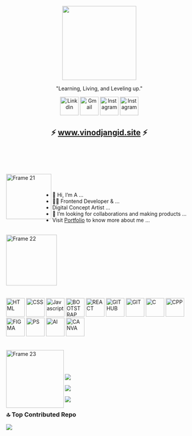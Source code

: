 <p align="center"><img align="center" src="https://github.com/vinodjangid07/vinodjangid07/assets/86096184/80c5f1d3-51b2-4467-9ae8-694c90ed16ae" width="200px"></p>


<p align="center">"Learning, Living, and Leveling up."</p>

<p align="center">
 <a href="https://www.linkedin.com/in/vinod-jangid-b401111a1/" target="_blank"><img src="https://github.com/vinodjangid07/vinodjangid07/assets/86096184/2282dd88-2225-45aa-992a-bec8fde0e788" alt="Linkdin" height="50"></a>
  <a href="mailto:infovinodjangid@gmail.com" target="_blank"><img src="https://github.com/vinodjangid07/vinodjangid07/assets/86096184/cbe4890a-aac0-465c-ba24-33458e9f8881" alt="Gmail" height="50"></a>
 <a href="https://www.instagram.com/its_.me._vinod/" target="_blank"><img src="https://github.com/vinodjangid07/vinodjangid07/assets/86096184/1de75b52-f87e-4394-975f-755b198d3536" alt="Instagram" height="50"></a>
  <a href="https://uiverse.io/profile/vinodjangid07" target="_blank"><img src="https://github.com/vinodjangid07/vinodjangid07/assets/86096184/b07ceafc-8cc1-4e4d-a5b4-e1846c40f0c2" alt="Instagram" height="50"></a>
</p>




<h2 align="center">
  ⚡ <a href="http://vinodjangid.site" target="_blank">www.vinodjangid.site</a> ⚡
  <br><br>
</h2>
<br>
<br>


<a href="https://vinodjangid07.github.io/" align="left"><img align="left" width="122" alt="Frame 21" src="https://github.com/vinodjangid07/vinodjangid07/assets/86096184/fc2c1204-e65d-442c-b3b2-c640474b91d6"></a>
<br><br>
<ul>
  <li>👋 Hi, I’m A ...</li>
  <li>👨‍💻 Frontend Developer & ...</li>
  <li>Digital Concept Artist ...</li>
  <li>💞️ I’m looking for collaborations and making products ...</li>
  <li>Visit  <a href="https://vinodjangid.me/" target="_blank">Portfolio</a> to know more about me ...</li>
</ul>
<br>

<img width="137" alt="Frame 22" src="https://github.com/vinodjangid07/vinodjangid07/assets/86096184/96fc909c-2e49-4d81-8f7e-b46471d60e53">
<br><br><br>

<img src="https://github.com/vinodjangid07/vinodjangid07/assets/86096184/ba7d4b8c-8fcf-43d4-8aaa-81977ca5d252" alt="HTML" height="50" title="HTML">
<img src="https://github.com/vinodjangid07/vinodjangid07/assets/86096184/4e342502-fa63-4699-8f2d-06c5150171b4" alt="CSS" height="50" title="CSS">
<img src="https://github.com/vinodjangid07/vinodjangid07/assets/86096184/9e6de8bd-99ad-4e43-a3c1-9f74b9f138ad" alt="Javascript" height="50" title="JS">
<img src="https://github.com/vinodjangid07/vinodjangid07/assets/86096184/57cd976e-c49d-49b6-8dcc-038f23f1963e" alt="BOOTSTRAP" height="50" title="BOOTSTRAP">
<img src="https://github.com/vinodjangid07/vinodjangid07/assets/86096184/821e31cf-ac55-411b-8972-fc64a5485612" alt="REACT" height="50" title="REACT">
<img src="https://github.com/vinodjangid07/vinodjangid07/assets/86096184/bd7bc243-8e54-4a12-97b7-593e4b860bc4" alt="GITHUB" height="50" title="GITHUB">
<img src="https://github.com/vinodjangid07/vinodjangid07/assets/86096184/259907ba-c4ff-4fa3-9d49-6827409fcd4b" alt="GIT" height="50" title="GIT">
<img src="https://github.com/vinodjangid07/vinodjangid07/assets/86096184/41752fdd-f8ad-4e92-b263-779fe928da92" alt="C" height="50" title="C">
<img src="https://github.com/vinodjangid07/vinodjangid07/assets/86096184/086f2661-6998-4569-8c35-852c4254c53a" alt="CPP" height="50" title="C++">
<img src="https://github.com/vinodjangid07/vinodjangid07/assets/86096184/8b59783d-a52c-4be4-9f00-f791057d4e0b" alt="FIGMA" height="50" title="FIGMA">
<img src="https://github.com/vinodjangid07/vinodjangid07/assets/86096184/24d19823-001d-4c8a-bb35-d0e3b3bfc433" alt="PS" height="50" title="PHOTOSHOP">
<img src="https://github.com/vinodjangid07/vinodjangid07/assets/86096184/8364f96d-fbf3-46ae-a874-2ac7033f5a16" alt="AI" height="50" title="ADOBE ILLUSTRATOR">
<img src="https://github.com/vinodjangid07/vinodjangid07/assets/86096184/c7e0c531-67f8-4bf8-9950-c61302c2b848" alt="CANVA" height="50" title="CANVA">
<br><br><br>



<img align="left" width="156" alt="Frame 23" src="https://github.com/vinodjangid07/vinodjangid07/assets/86096184/398dfbb4-ca41-4b39-98ba-76f03ca76bbe">
<br><br><br>

![](https://komarev.com/ghpvc/?username=your-github-vinodjangid07&color=blueviolet)

![](https://github-readme-stats.vercel.app/api?username=vinodjangid07&theme=dark&hide_border=false&include_all_commits=false&count_private=false)

![](https://github-readme-stats.vercel.app/api/top-langs/?username=vinodjangid07&theme=dark&hide_border=false&include_all_commits=false&count_private=false&layout=compact)

### 🔝 Top Contributed Repo
![](https://github-contributor-stats.vercel.app/api?username=vinodjangid07&limit=5&theme=dark&combine_all_yearly_contributions=true)


<!-- Proudly created with GPRM ( https://gprm.itsvg.in ) -->
